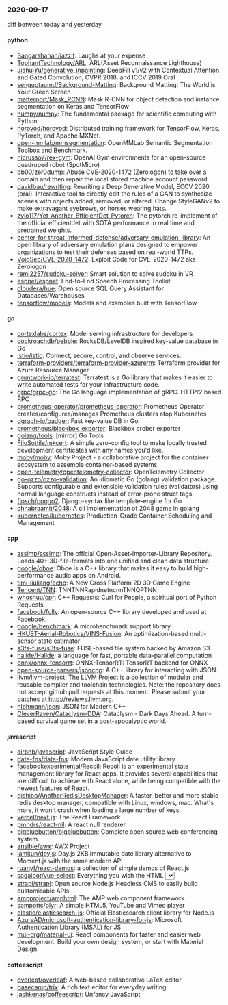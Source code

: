 ### 2020-09-17
diff between today and yesterday

#### python
* [Sangarshanan/jazzit](https://github.com/Sangarshanan/jazzit): Laughs at your expense
* [TophantTechnology/ARL](https://github.com/TophantTechnology/ARL): ARL(Asset Reconnaissance Lighthouse) 
* [JiahuiYu/generative_inpainting](https://github.com/JiahuiYu/generative_inpainting): DeepFill v1/v2 with Contextual Attention and Gated Convolution, CVPR 2018, and ICCV 2019 Oral
* [senguptaumd/Background-Matting](https://github.com/senguptaumd/Background-Matting): Background Matting: The World is Your Green Screen
* [matterport/Mask_RCNN](https://github.com/matterport/Mask_RCNN): Mask R-CNN for object detection and instance segmentation on Keras and TensorFlow
* [numpy/numpy](https://github.com/numpy/numpy): The fundamental package for scientific computing with Python.
* [horovod/horovod](https://github.com/horovod/horovod): Distributed training framework for TensorFlow, Keras, PyTorch, and Apache MXNet.
* [open-mmlab/mmsegmentation](https://github.com/open-mmlab/mmsegmentation): OpenMMLab Semantic Segmentation Toolbox and Benchmark.
* [nicrusso7/rex-gym](https://github.com/nicrusso7/rex-gym): OpenAI Gym environments for an open-source quadruped robot (SpotMicro)
* [bb00/zer0dump](https://github.com/bb00/zer0dump): Abuse CVE-2020-1472 (Zerologon) to take over a domain and then repair the local stored machine account password.
* [davidbau/rewriting](https://github.com/davidbau/rewriting): Rewriting a Deep Generative Model, ECCV 2020 (oral). Interactive tool to directly edit the rules of a GAN to synthesize scenes with objects added, removed, or altered. Change StyleGANv2 to make extravagant eyebrows, or horses wearing hats.
* [zylo117/Yet-Another-EfficientDet-Pytorch](https://github.com/zylo117/Yet-Another-EfficientDet-Pytorch): The pytorch re-implement of the official efficientdet with SOTA performance in real time and pretrained weights.
* [center-for-threat-informed-defense/adversary_emulation_library](https://github.com/center-for-threat-informed-defense/adversary_emulation_library): An open library of adversary emulation plans designed to empower organizations to test their defenses based on real-world TTPs.
* [VoidSec/CVE-2020-1472](https://github.com/VoidSec/CVE-2020-1472): Exploit Code for CVE-2020-1472 aka Zerologon
* [remi2257/sudoku-solver](https://github.com/remi2257/sudoku-solver): Smart solution to solve sudoku in VR
* [espnet/espnet](https://github.com/espnet/espnet): End-to-End Speech Processing Toolkit
* [cloudera/hue](https://github.com/cloudera/hue): Open source SQL Query Assistant for Databases/Warehouses
* [tensorflow/models](https://github.com/tensorflow/models): Models and examples built with TensorFlow

#### go
* [cortexlabs/cortex](https://github.com/cortexlabs/cortex): Model serving infrastructure for developers
* [cockroachdb/pebble](https://github.com/cockroachdb/pebble): RocksDB/LevelDB inspired key-value database in Go
* [istio/istio](https://github.com/istio/istio): Connect, secure, control, and observe services.
* [terraform-providers/terraform-provider-azurerm](https://github.com/terraform-providers/terraform-provider-azurerm): Terraform provider for Azure Resource Manager
* [gruntwork-io/terratest](https://github.com/gruntwork-io/terratest): Terratest is a Go library that makes it easier to write automated tests for your infrastructure code.
* [grpc/grpc-go](https://github.com/grpc/grpc-go): The Go language implementation of gRPC. HTTP/2 based RPC
* [prometheus-operator/prometheus-operator](https://github.com/prometheus-operator/prometheus-operator): Prometheus Operator creates/configures/manages Prometheus clusters atop Kubernetes
* [dgraph-io/badger](https://github.com/dgraph-io/badger): Fast key-value DB in Go.
* [prometheus/blackbox_exporter](https://github.com/prometheus/blackbox_exporter): Blackbox prober exporter
* [golang/tools](https://github.com/golang/tools): [mirror] Go Tools
* [FiloSottile/mkcert](https://github.com/FiloSottile/mkcert): A simple zero-config tool to make locally trusted development certificates with any names you'd like.
* [moby/moby](https://github.com/moby/moby): Moby Project - a collaborative project for the container ecosystem to assemble container-based systems
* [open-telemetry/opentelemetry-collector](https://github.com/open-telemetry/opentelemetry-collector): OpenTelemetry Collector
* [go-ozzo/ozzo-validation](https://github.com/go-ozzo/ozzo-validation): An idiomatic Go (golang) validation package. Supports configurable and extensible validation rules (validators) using normal language constructs instead of error-prone struct tags.
* [flosch/pongo2](https://github.com/flosch/pongo2): Django-syntax like template-engine for Go
* [chhabraamit/2048](https://github.com/chhabraamit/2048): A cli implementation of 2048 game in golang
* [kubernetes/kubernetes](https://github.com/kubernetes/kubernetes): Production-Grade Container Scheduling and Management

#### cpp
* [assimp/assimp](https://github.com/assimp/assimp): The official Open-Asset-Importer-Library Repository. Loads 40+ 3D-file-formats into one unified and clean data structure.
* [google/oboe](https://github.com/google/oboe): Oboe is a C++ library that makes it easy to build high-performance audio apps on Android.
* [timi-liuliang/echo](https://github.com/timi-liuliang/echo): A New Cross Platform 2D 3D Game Engine
* [Tencent/TNN](https://github.com/Tencent/TNN): TNNTNNRapidnetncnnTNNQPTNN
* [whoshuu/cpr](https://github.com/whoshuu/cpr): C++ Requests: Curl for People, a spiritual port of Python Requests
* [facebook/folly](https://github.com/facebook/folly): An open-source C++ library developed and used at Facebook.
* [google/benchmark](https://github.com/google/benchmark): A microbenchmark support library
* [HKUST-Aerial-Robotics/VINS-Fusion](https://github.com/HKUST-Aerial-Robotics/VINS-Fusion): An optimization-based multi-sensor state estimator
* [s3fs-fuse/s3fs-fuse](https://github.com/s3fs-fuse/s3fs-fuse): FUSE-based file system backed by Amazon S3
* [halide/Halide](https://github.com/halide/Halide): a language for fast, portable data-parallel computation
* [onnx/onnx-tensorrt](https://github.com/onnx/onnx-tensorrt): ONNX-TensorRT: TensorRT backend for ONNX
* [open-source-parsers/jsoncpp](https://github.com/open-source-parsers/jsoncpp): A C++ library for interacting with JSON.
* [llvm/llvm-project](https://github.com/llvm/llvm-project): The LLVM Project is a collection of modular and reusable compiler and toolchain technologies. Note: the repository does not accept github pull requests at this moment. Please submit your patches at http://reviews.llvm.org.
* [nlohmann/json](https://github.com/nlohmann/json): JSON for Modern C++
* [CleverRaven/Cataclysm-DDA](https://github.com/CleverRaven/Cataclysm-DDA): Cataclysm - Dark Days Ahead. A turn-based survival game set in a post-apocalyptic world.

#### javascript
* [airbnb/javascript](https://github.com/airbnb/javascript): JavaScript Style Guide
* [date-fns/date-fns](https://github.com/date-fns/date-fns):  Modern JavaScript date utility library 
* [facebookexperimental/Recoil](https://github.com/facebookexperimental/Recoil): Recoil is an experimental state management library for React apps. It provides several capabilities that are difficult to achieve with React alone, while being compatible with the newest features of React.
* [qishibo/AnotherRedisDesktopManager](https://github.com/qishibo/AnotherRedisDesktopManager): A faster, better and more stable redis desktop manager, compatible with Linux, windows, mac. What's more, it won't crash when loading a large number of keys.
* [vercel/next.js](https://github.com/vercel/next.js): The React Framework
* [pmndrs/react-nil](https://github.com/pmndrs/react-nil):  A react null renderer
* [bigbluebutton/bigbluebutton](https://github.com/bigbluebutton/bigbluebutton): Complete open source web conferencing system.
* [ansible/awx](https://github.com/ansible/awx): AWX Project
* [iamkun/dayjs](https://github.com/iamkun/dayjs):  Day.js 2KB immutable date library alternative to Moment.js with the same modern API
* [ruanyf/react-demos](https://github.com/ruanyf/react-demos): a collection of simple demos of React.js
* [sagalbot/vue-select](https://github.com/sagalbot/vue-select): Everything you wish the HTML <select> element could do, wrapped up into a lightweight, extensible Vue component.
* [strapi/strapi](https://github.com/strapi/strapi):  Open source Node.js Headless CMS to easily build customisable APIs
* [ampproject/amphtml](https://github.com/ampproject/amphtml): The AMP web component framework.
* [sampotts/plyr](https://github.com/sampotts/plyr): A simple HTML5, YouTube and Vimeo player
* [elastic/elasticsearch-js](https://github.com/elastic/elasticsearch-js): Official Elasticsearch client library for Node.js
* [AzureAD/microsoft-authentication-library-for-js](https://github.com/AzureAD/microsoft-authentication-library-for-js): Microsoft Authentication Library (MSAL) for JS
* [mui-org/material-ui](https://github.com/mui-org/material-ui): React components for faster and easier web development. Build your own design system, or start with Material Design.

#### coffeescript
* [overleaf/overleaf](https://github.com/overleaf/overleaf): A web-based collaborative LaTeX editor
* [basecamp/trix](https://github.com/basecamp/trix): A rich text editor for everyday writing
* [jashkenas/coffeescript](https://github.com/jashkenas/coffeescript): Unfancy JavaScript
